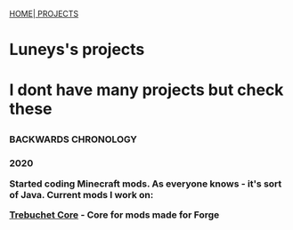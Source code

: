 <p><a href="/index">HOME</a>|<a href="/projects">    PROJECTS</a></p>
<h1>Luneys's projects<h1>
<p>I dont have many projects but check these</p>
<h3>BACKWARDS CHRONOLOGY<h3>
  <p><b>2020<b><p>
  <p>Started coding Minecraft mods. As everyone knows - it's sort of Java. Current mods I work on:</p>
  <p><a href="https://lunarous-team.github.io/TrebuchetCore/">Trebuchet Core</a> - Core for mods made for Forge</p>
